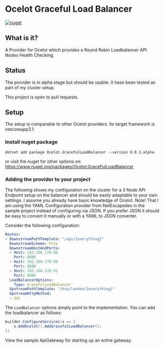 # Ocelot Graceful Load Balancer
[![nuget](https://img.shields.io/nuget/v/Ocelot.GracefulLoadBalancer)](https://www.nuget.org/packages/Ocelot.GracefulLoadBalancer/)
## What is it?

A Provider for Ocelot which provides a Round Robin Loadbalancer API Nodes Health Checking.

## Status

The provider is in alpha stage but should be usable. It hase been tested as part of my cluster setup.

This project is open to pull requests.

## Setup

The setup is comparable to other Ocelot providers. Its target framework is netcoreapp3.1.

### Install nuget package

```
dotnet add package Ocelot.GracefulLoadBalancer --version 0.0.1-alpha
```
or visit the nuget for other options on: https://www.nuget.org/packages/Ocelot.GraceFulLoadBalancer

### Adding the provider to your project

The following shows my configuration on the cluster for a 3 Node API Endpoint setup on the balancer 
and should be easily adaptable to your own settings. I assume you already have basic knowledge of Ocelot.
Note! That I am using the YAML Configuration provider from NetEscapedes in the sample project instead of
configuring via JSON. If you prefer JSON it should be easy to convert it manually or with a YAML to JSON converter.

Consider the following configuration:

```YAML
Routes:
- DownstreamPathTemplate: "/api/{everything}"
  DownstreamScheme: http
  DownstreamHostAndPorts:
  - Host: 192.168.178.88
    Port: 8800
  - Host: 192.168.178.90
    Port: 8800
  - Host: 192.168.178.91
    Port: 8800
  LoadBalancerOptions:
    Type: GracefulLoadBalancer
  UpstreamPathTemplate: "/brp/landen/{everything}"
  UpstreamHttpMethod:
  - Get
```

The `LoadBalancer` options simply point to the implementation. You can add the loadbalancer as follows:

```csharp
builder.ConfigureServices(s => {
    s.AddOcelot().AddGracefulLoadBalancer();
})
```

View the sample ApiGateway for starting up an entire gateway.

